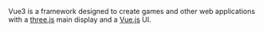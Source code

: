 Vue3 is a framework designed to create games and other web applications with a [three.js](https://github.com/mrdoob/three.js) main display and a [Vue.js](https://github.com/vuejs/vue) UI.
